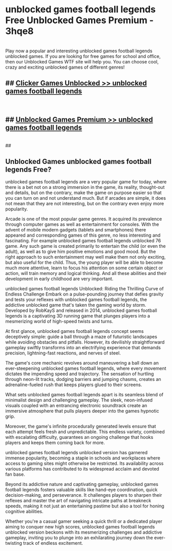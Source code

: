 # unblocked games football legends  Free Unblocked Games Premium - 3hqe8 <br>
<br>
Play now a popular and interesting unblocked games football legends unblocked games. If you are looking for free games for school and office, then our Unblocked Games WTF site will help you. You can choose cool, crazy and exciting unblocked games of different genres!


## ##  [Clicker Games Unblocked >> unblocked games football legends](http://freeplayer.one?title=unblocked_games_football_legends&ref=UGames)
  <br>

##  ## [Unblocked Games Premium >> unblocked games football legends](http://freeplayer.one?title=unblocked_games_football_legends&ref=UGames)
  <br>
  ##



## Unblocked Games unblocked games football legends Free?

unblocked games football legends are a very popular game for today, where there is a bet not on a strong immersion in the game, its reality, thought-out and details, but on the contrary, make the game on purpose easier so that you can turn on and not understand much. But if arcades are simple, it does not mean that they are not interesting, but on the contrary even enjoy more popularity.

Arcade is one of the most popular game genres. It acquired its prevalence through computer games as well as entertainment for consoles. With the advent of mobile modern gadgets (tablets and smartphones) there appeared and corresponding games of this genre, no less interesting and fascinating. For example unblocked games football legends unblocked 76 game. Any such game is created primarily to entertain the child (or even the adult), as well as to give him positive emotions and good mood. But the right approach to such entertainment may well make them not only exciting, but also useful for the child. Thus, the young player will be able to become much more attentive, learn to focus his attention on some certain object or action, will train memory and logical thinking. And all these abilities and their development in early childhood are very important.

unblocked games football legends Unblocked: Riding the Thrilling Curve of Endless Challenge
Embark on a pulse-pounding journey that defies gravity and tests your reflexes with unblocked games football legends, the addictive unblocked game that's taken the gaming world by storm. Developed by RobKayS and released in 2014, unblocked games football legends is a captivating 3D running game that plunges players into a mesmerizing world of high-speed twists and turns.

At first glance, unblocked games football legends concept seems deceptively simple: guide a ball through a maze of futuristic landscapes while avoiding obstacles and pitfalls. However, its devilishly straightforward gameplay swiftly transforms into an electrifying experience that demands precision, lightning-fast reactions, and nerves of steel.

The game's core mechanic revolves around maneuvering a ball down an ever-steepening unblocked games football legends, where every movement dictates the impending speed and trajectory. The sensation of hurtling through neon-lit tracks, dodging barriers and jumping chasms, creates an adrenaline-fueled rush that keeps players glued to their screens.

What sets unblocked games football legends apart is its seamless blend of minimalist design and challenging gameplay. The sleek, neon-infused visuals coupled with an entrancing electronic soundtrack create an immersive atmosphere that pulls players deeper into the games hypnotic grip.

Moreover, the game's infinite procedurally generated levels ensure that each attempt feels fresh and unpredictable. This endless variety, combined with escalating difficulty, guarantees an ongoing challenge that hooks players and keeps them coming back for more.

unblocked games football legends unblocked version has garnered immense popularity, becoming a staple in schools and workplaces where access to gaming sites might otherwise be restricted. Its availability across various platforms has contributed to its widespread acclaim and devoted fan base.

Beyond its addictive nature and captivating gameplay, unblocked games football legends fosters valuable skills like hand-eye coordination, quick decision-making, and perseverance. It challenges players to sharpen their reflexes and master the art of navigating intricate paths at breakneck speeds, making it not just an entertaining pastime but also a tool for honing cognitive abilities.

Whether you're a casual gamer seeking a quick thrill or a dedicated player aiming to conquer new high scores, unblocked games football legends unblocked version beckons with its mesmerizing challenges and addictive gameplay, inviting you to plunge into an exhilarating journey down the ever-twisting track of endless excitement.